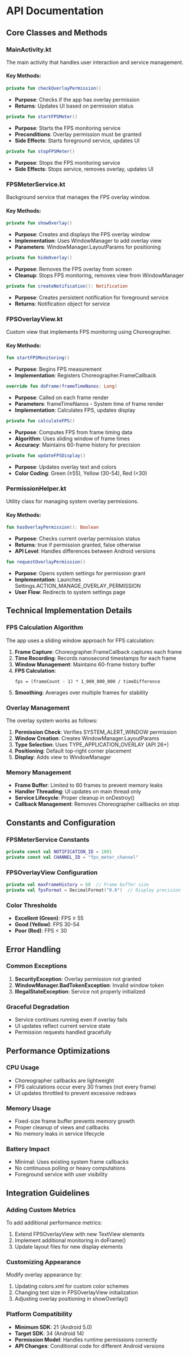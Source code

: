 # API Documentation

## Core Classes and Methods

### MainActivity.kt

The main activity that handles user interaction and service management.

#### Key Methods:

```kotlin
private fun checkOverlayPermission()
```
- **Purpose**: Checks if the app has overlay permission
- **Returns**: Updates UI based on permission status

```kotlin
private fun startFPSMeter()
```
- **Purpose**: Starts the FPS monitoring service
- **Preconditions**: Overlay permission must be granted
- **Side Effects**: Starts foreground service, updates UI

```kotlin
private fun stopFPSMeter()
```
- **Purpose**: Stops the FPS monitoring service
- **Side Effects**: Stops service, removes overlay, updates UI

### FPSMeterService.kt

Background service that manages the FPS overlay window.

#### Key Methods:

```kotlin
private fun showOverlay()
```
- **Purpose**: Creates and displays the FPS overlay window
- **Implementation**: Uses WindowManager to add overlay view
- **Parameters**: WindowManager.LayoutParams for positioning

```kotlin
private fun hideOverlay()
```
- **Purpose**: Removes the FPS overlay from screen
- **Cleanup**: Stops FPS monitoring, removes view from WindowManager

```kotlin
private fun createNotification(): Notification
```
- **Purpose**: Creates persistent notification for foreground service
- **Returns**: Notification object for service

### FPSOverlayView.kt

Custom view that implements FPS monitoring using Choreographer.

#### Key Methods:

```kotlin
fun startFPSMonitoring()
```
- **Purpose**: Begins FPS measurement
- **Implementation**: Registers Choreographer.FrameCallback

```kotlin
override fun doFrame(frameTimeNanos: Long)
```
- **Purpose**: Called on each frame render
- **Parameters**: frameTimeNanos - System time of frame render
- **Implementation**: Calculates FPS, updates display

```kotlin
private fun calculateFPS()
```
- **Purpose**: Computes FPS from frame timing data
- **Algorithm**: Uses sliding window of frame times
- **Accuracy**: Maintains 60-frame history for precision

```kotlin
private fun updateFPSDisplay()
```
- **Purpose**: Updates overlay text and colors
- **Color Coding**: Green (≥55), Yellow (30-54), Red (<30)

### PermissionHelper.kt

Utility class for managing system overlay permissions.

#### Key Methods:

```kotlin
fun hasOverlayPermission(): Boolean
```
- **Purpose**: Checks current overlay permission status
- **Returns**: true if permission granted, false otherwise
- **API Level**: Handles differences between Android versions

```kotlin
fun requestOverlayPermission()
```
- **Purpose**: Opens system settings for permission grant
- **Implementation**: Launches Settings.ACTION_MANAGE_OVERLAY_PERMISSION
- **User Flow**: Redirects to system settings page

## Technical Implementation Details

### FPS Calculation Algorithm

The app uses a sliding window approach for FPS calculation:

1. **Frame Capture**: Choreographer.FrameCallback captures each frame
2. **Time Recording**: Records nanosecond timestamps for each frame
3. **Window Management**: Maintains 60-frame history buffer
4. **FPS Calculation**: 
   ```
   fps = (frameCount - 1) * 1_000_000_000 / timeDifference
   ```
5. **Smoothing**: Averages over multiple frames for stability

### Overlay Management

The overlay system works as follows:

1. **Permission Check**: Verifies SYSTEM_ALERT_WINDOW permission
2. **Window Creation**: Creates WindowManager.LayoutParams
3. **Type Selection**: Uses TYPE_APPLICATION_OVERLAY (API 26+)
4. **Positioning**: Default top-right corner placement
5. **Display**: Adds view to WindowManager

### Memory Management

- **Frame Buffer**: Limited to 60 frames to prevent memory leaks
- **Handler Threading**: UI updates on main thread only
- **Service Lifecycle**: Proper cleanup in onDestroy()
- **Callback Management**: Removes Choreographer callbacks on stop

## Constants and Configuration

### FPSMeterService Constants

```kotlin
private const val NOTIFICATION_ID = 1001
private const val CHANNEL_ID = "fps_meter_channel"
```

### FPSOverlayView Configuration

```kotlin
private val maxFrameHistory = 60  // Frame buffer size
private val fpsFormat = DecimalFormat("0.0")  // Display precision
```

### Color Thresholds

- **Excellent (Green)**: FPS ≥ 55
- **Good (Yellow)**: FPS 30-54  
- **Poor (Red)**: FPS < 30

## Error Handling

### Common Exceptions

1. **SecurityException**: Overlay permission not granted
2. **WindowManager.BadTokenException**: Invalid window token
3. **IllegalStateException**: Service not properly initialized

### Graceful Degradation

- Service continues running even if overlay fails
- UI updates reflect current service state
- Permission requests handled gracefully

## Performance Optimizations

### CPU Usage

- Choreographer callbacks are lightweight
- FPS calculations occur every 30 frames (not every frame)
- UI updates throttled to prevent excessive redraws

### Memory Usage

- Fixed-size frame buffer prevents memory growth
- Proper cleanup of views and callbacks
- No memory leaks in service lifecycle

### Battery Impact

- Minimal: Uses existing system frame callbacks
- No continuous polling or heavy computations
- Foreground service with user visibility

## Integration Guidelines

### Adding Custom Metrics

To add additional performance metrics:

1. Extend FPSOverlayView with new TextView elements
2. Implement additional monitoring in doFrame()
3. Update layout files for new display elements

### Customizing Appearance

Modify overlay appearance by:

1. Updating colors.xml for custom color schemes
2. Changing text size in FPSOverlayView initialization
3. Adjusting overlay positioning in showOverlay()

### Platform Compatibility

- **Minimum SDK**: 21 (Android 5.0)
- **Target SDK**: 34 (Android 14)
- **Permission Model**: Handles runtime permissions correctly
- **API Changes**: Conditional code for different Android versions
